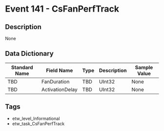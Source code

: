 # Event 141 - CsFanPerfTrack

## Description
None

## Data Dictionary
|Standard Name|Field Name|Type|Description|Sample Value|
|---|---|---|---|---|
|TBD|FanDuration|TBD|UInt32|None|None|
|TBD|ActivationDelay|TBD|UInt32|None|None|

## Tags
* etw_level_Informational
* etw_task_CsFanPerfTrack